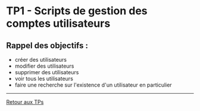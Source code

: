 # TP1 - Scripts de gestion des comptes utilisateurs

## Rappel des objectifs :

- créer des utilisateurs
- modifier des utilisateurs
- supprimer des utilisateurs
- voir tous les utilisateurs
- faire une recherche sur l'existence d'un utilisateur en particulier

---

[Retour aux TPs](https://github.com/NatSch45/linux/blob/master/Powershell/tp.md)
